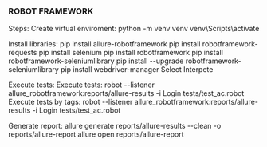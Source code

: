 ### ROBOT FRAMEWORK ###
Steps:
Create virtual enviroment:
python -m venv venv
venv\Scripts\activate

Install libraries:
pip install allure-robotframework
pip install robotframework-requests
pip install selenium
pip install robotframework
pip install robotframework-seleniumlibrary
pip install --upgrade robotframework-seleniumlibrary
pip install webdriver-manager
Select Interpete

Execute tests:
Execute tests: robot --listener allure_robotframework:reports/allure-results -i Login tests/test_ac.robot
Execute tests by tags: robot --listener allure_robotframework:reports/allure-results -i Login tests/test_ac.robot

Generate report:
allure generate reports/allure-results --clean -o reports/allure-report
allure open reports/allure-report



